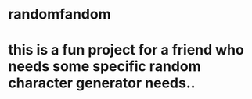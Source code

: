 # randomfandom

# this is a fun project for a friend who needs some specific random character generator needs..
